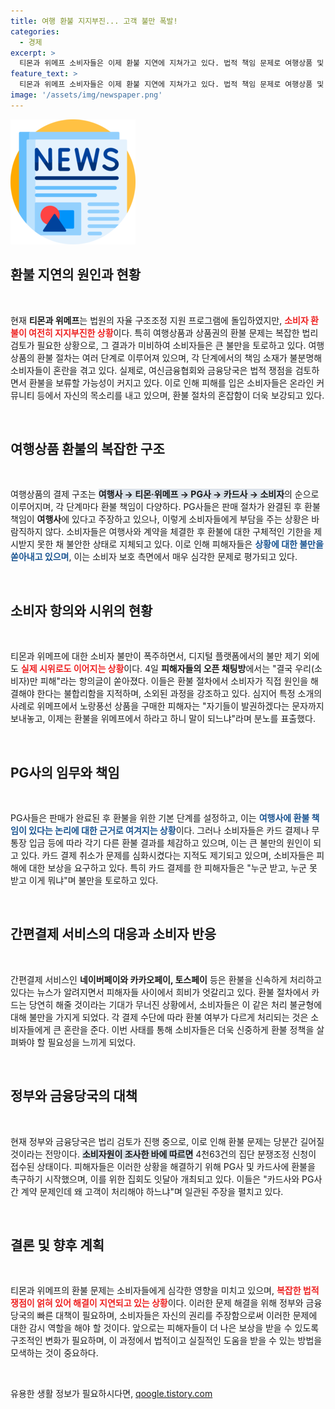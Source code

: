 ```yaml
---
title: 여행 환불 지지부진... 고객 불만 폭발!
categories:
  - 경제
excerpt: >
  티몬과 위메프 소비자들은 이제 환불 지연에 지쳐가고 있다. 법적 책임 문제로 여행상품 및 상품권 환불이 보류된 가운데, 피해자들은 카드사와 PG사에 강력히 항의하며 시위를 벌였다. 과연 이들은 제대로 된 보상을 받을 수 있을까?
feature_text: >
  티몬과 위메프 소비자들은 이제 환불 지연에 지쳐가고 있다. 법적 책임 문제로 여행상품 및 상품권 환불이 보류된 가운데, 피해자들은 카드사와 PG사에 강력히 항의하며 시위를 벌였다. 과연 이들은 제대로 된 보상을 받을 수 있을까?
image: '/assets/img/newspaper.png'
---
```


<p><img src="/assets/img/newspaper.png" alt="kimp 속보" /></p>

<h2 data-ke-size="size26">환불 지연의 원인과 현황</h2>

<p data-ke-size="size16">&nbsp;</p>

<p>현재 <strong>티몬과 위메프</strong>는 법원의 자율 구조조정 지원 프로그램에 돌입하였지만, <b><span style="color: #ee2323;">소비자 환불이 여전히 지지부진한 상황</span></b>이다. 특히 여행상품과 상품권의 환불 문제는 복잡한 법리 검토가 필요한 상황으로, 그 결과가 미비하여 소비자들은 큰 불만을 토로하고 있다. 여행상품의 환불 절차는 여러 단계로 이루어져 있으며, 각 단계에서의 책임 소재가 불분명해 소비자들이 혼란을 겪고 있다. 실제로, 여신금융협회와 금융당국은 법적 쟁점을 검토하면서 환불을 보류할 가능성이 커지고 있다. 이로 인해 피해를 입은 소비자들은 온라인 커뮤니티 등에서 자신의 목소리를 내고 있으며, 환불 절차의 혼잡함이 더욱 보강되고 있다.</p>

<p data-ke-size="size16">&nbsp;</p>

<h2 data-ke-size="size26">여행상품 환불의 복잡한 구조</h2>

<p data-ke-size="size16">&nbsp;</p>

<p>여행상품의 결제 구조는 <b><span style="background-color: #21538527;">여행사 → 티몬·위메프 → PG사 → 카드사 → 소비자</span></b>의 순으로 이루어지며, 각 단계마다 환불 책임이 다양하다. PG사들은 판매 절차가 완결된 후 환불 책임이 <strong>여행사</strong>에 있다고 주장하고 있으나, 이렇게 소비자들에게 부담을 주는 상황은 바람직하지 않다. 소비자들은 여행사와 계약을 체결한 후 환불에 대한 구체적인 기한을 제시받지 못한 채 불안한 상태로 지체되고 있다. 이로 인해 피해자들은 <b><span style="color: #1a5490;">상황에 대한 불만을 쏟아내고 있으며</span></b>, 이는 소비자 보호 측면에서 매우 심각한 문제로 평가되고 있다.</p>

<p data-ke-size="size16">&nbsp;</p>

<h2 data-ke-size="size26">소비자 항의와 시위의 현황</h2>

<p data-ke-size="size16">&nbsp;</p>

<p>티몬과 위메프에 대한 소비자 불만이 폭주하면서, 디지털 플랫폼에서의 불만 제기 외에도 <b><span style="color: #ee2323;">실제 시위로도 이어지는 상황</span></b>이다. 4일 <strong>피해자들의 오픈 채팅방</strong>에서는 "결국 우리(소비자)만 피해"라는 항의글이 쏟아졌다. 이들은 환불 절차에서 소비자가 직접 원인을 해결해야 한다는 불합리함을 지적하며, 소외된 과정을 강조하고 있다. 심지어 특정 소개의 사례로 위메프에서 노랑풍선 상품을 구매한 피해자는 "자기들이 발권하겠다는 문자까지 보내놓고, 이제는 환불을 위메프에서 하라고 하니 말이 되느냐"라며 분노를 표출했다.</p>

<p data-ke-size="size16">&nbsp;</p>

<h2 data-ke-size="size26">PG사의 임무와 책임</h2>

<p data-ke-size="size16">&nbsp;</p>

<p>PG사들은 판매가 완료된 후 환불을 위한 기본 단계를 설정하고, 이는 <b><span style="color: #1a5490;">여행사에 환불 책임이 있다는 논리에 대한 근거로 여겨지는 상황</span></b>이다. 그러나 소비자들은 카드 결제나 무통장 입금 등에 따라 각기 다른 환불 결과를 체감하고 있으며, 이는 큰 불만의 원인이 되고 있다. 카드 결제 취소가 문제를 심화시켰다는 지적도 제기되고 있으며, 소비자들은 피해에 대한 보상을 요구하고 있다. 특히 카드 결제를 한 피해자들은 "누군 받고, 누군 못 받고 이게 뭐냐"며 불만을 토로하고 있다.</p>

<p data-ke-size="size16">&nbsp;</p>

<h2 data-ke-size="size26">간편결제 서비스의 대응과 소비자 반응</h2>

<p data-ke-size="size16">&nbsp;</p>

<p>간편결제 서비스인 <strong>네이버페이와 카카오페이, 토스페이</strong> 등은 환불을 신속하게 처리하고 있다는 뉴스가 알려지면서 피해자들 사이에서 희비가 엇갈리고 있다. 환불 절차에서 카드는 당연히 해줄 것이라는 기대가 무너진 상황에서, 소비자들은 이 같은 처리 불균형에 대해 불만을 가지게 되었다. 각 결제 수단에 따라 환불 여부가 다르게 처리되는 것은 소비자들에게 큰 혼란을 준다. 이번 사태를 통해 소비자들은 더욱 신중하게 환불 정책을 살펴봐야 할 필요성을 느끼게 되었다.</p>

<p data-ke-size="size16">&nbsp;</p>

<h2 data-ke-size="size26">정부와 금융당국의 대책</h2>

<p data-ke-size="size16">&nbsp;</p>

<p>현재 정부와 금융당국은 법리 검토가 진행 중으로, 이로 인해 환불 문제는 당분간 길어질 것이라는 전망이다. <b><span style="background-color: #21538527;">소비자원이 조사한 바에 따르면</span></b> 4천63건의 집단 분쟁조정 신청이 접수된 상태이다. 피해자들은 이러한 상황을 해결하기 위해 PG사 및 카드사에 환불을 촉구하기 시작했으며, 이를 위한 집회도 잇달아 개최되고 있다. 이들은 "카드사와 PG사 간 계약 문제인데 왜 고객이 처리해야 하느냐"며 일관된 주장을 펼치고 있다.</p>

<p data-ke-size="size16">&nbsp;</p>

<h2 data-ke-size="size26">결론 및 향후 계획</h2>

<p data-ke-size="size16">&nbsp;</p>

<p>티몬과 위메프의 환불 문제는 소비자들에게 심각한 영향을 미치고 있으며, <b><span style="color: #ee2323;">복잡한 법적 쟁점이 얽혀 있어 해결이 지연되고 있는 상황</span></b>이다. 이러한 문제 해결을 위해 정부와 금융당국의 빠른 대책이 필요하며, 소비자들은 자신의 권리를 주장함으로써 이러한 문제에 대한 감시 역할을 해야 할 것이다. 앞으로는 피해자들이 더 나은 보상을 받을 수 있도록 구조적인 변화가 필요하며, 이 과정에서 법적이고 실질적인 도움을 받을 수 있는 방법을 모색하는 것이 중요하다. </p>

<p data-ke-size="size16">&nbsp;</p>
유용한 생활 정보가 필요하시다면, <a href="https://qoogle.tistory.com" rel="dofollow">qoogle.tistory.com</a>


